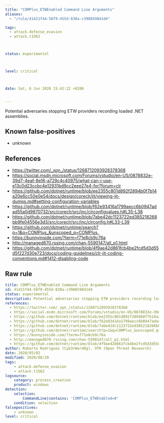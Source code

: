 ```yaml
---
title: "COMPlus_ETWEnabled Command Line Arguments"
aliases:
  - "/rule/41421f44-58f9-455d-838a-c398859841d4"

tags:
  - attack.defense_evasion
  - attack.t1562



status: experimental



level: critical



date: Sat, 6 Jun 2020 15:42:22 +0200


---
```


Potential adversaries stopping ETW providers recording loaded .NET assemblies.

<!--more-->


## Known false-positives

* unknown



## References

* https://twitter.com/_xpn_/status/1268712093928378368
* https://social.msdn.microsoft.com/Forums/vstudio/en-US/0878832e-39d7-4eaf-8e16-a729c4c40975/what-can-i-use-e13c0d23ccbc4e12931bd9cc2eee27e4-for?forum=clr
* https://github.com/dotnet/runtime/blob/ee2355c801d892f2894b0f7b14a20e6cc50e0e54/docs/design/coreclr/jit/viewing-jit-dumps.md#setting-configuration-variables
* https://github.com/dotnet/runtime/blob/f62e93416a1799aecc6b0947adad55a0d9870732/src/coreclr/src/inc/clrconfigvalues.h#L35-L38
* https://github.com/dotnet/runtime/blob/7abe42dc1123722ed385218268bb9fe04556e3d3/src/coreclr/src/inc/clrconfig.h#L33-L39
* https://github.com/dotnet/runtime/search?p=1&q=COMPlus_&unscoped_q=COMPlus_
* https://bunnyinside.com/?term=f71e8cb9c76a
* http://managed670.rssing.com/chan-5590147/all_p1.html
* https://github.com/dotnet/runtime/blob/4f9ae42d861fcb4be2fcd5d3d55d5f227d30e723/docs/coding-guidelines/clr-jit-coding-conventions.md#1412-disabling-code


## Raw rule
```yaml
title: COMPlus_ETWEnabled Command Line Arguments
id: 41421f44-58f9-455d-838a-c398859841d4
status: experimental
description: Potential adversaries stopping ETW providers recording loaded .NET assemblies.
references:
  - https://twitter.com/_xpn_/status/1268712093928378368
  - https://social.msdn.microsoft.com/Forums/vstudio/en-US/0878832e-39d7-4eaf-8e16-a729c4c40975/what-can-i-use-e13c0d23ccbc4e12931bd9cc2eee27e4-for?forum=clr
  - https://github.com/dotnet/runtime/blob/ee2355c801d892f2894b0f7b14a20e6cc50e0e54/docs/design/coreclr/jit/viewing-jit-dumps.md#setting-configuration-variables
  - https://github.com/dotnet/runtime/blob/f62e93416a1799aecc6b0947adad55a0d9870732/src/coreclr/src/inc/clrconfigvalues.h#L35-L38
  - https://github.com/dotnet/runtime/blob/7abe42dc1123722ed385218268bb9fe04556e3d3/src/coreclr/src/inc/clrconfig.h#L33-L39
  - https://github.com/dotnet/runtime/search?p=1&q=COMPlus_&unscoped_q=COMPlus_
  - https://bunnyinside.com/?term=f71e8cb9c76a
  - http://managed670.rssing.com/chan-5590147/all_p1.html
  - https://github.com/dotnet/runtime/blob/4f9ae42d861fcb4be2fcd5d3d55d5f227d30e723/docs/coding-guidelines/clr-jit-coding-conventions.md#1412-disabling-code
author: Roberto Rodriguez (Cyb3rWard0g), OTR (Open Threat Research)
date: 2020/05/02
modified: 2020/08/29
tags:
    - attack.defense_evasion
    - attack.t1562
logsource:
    category: process_creation
    product: windows
detection:
    selection:
        CommandLine|contains: 'COMPlus_ETWEnabled=0'
    condition: selection
falsepositives:
    - unknown
level: critical
```
